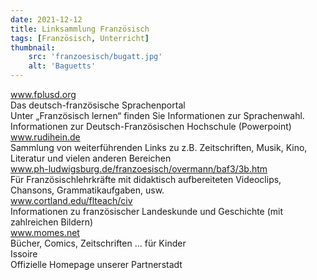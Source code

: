 ```yaml
---
date: 2021-12-12
title: Linksammlung Französisch
tags: [Französisch, Unterricht]
thumbnail: 
    src: 'franzoesisch/bugatt.jpg'
    alt: 'Baguetts'
---
```


www.fplusd.org<br>
Das deutsch-französische Sprachenportal<br>
Unter „Französisch lernen“ finden Sie Informationen zur Sprachenwahl.<br>
Informationen zur Deutsch-Französischen Hochschule (Powerpoint)<br>
www.rudihein.de<br>
Sammlung von weiterführenden Links zu z.B. Zeitschriften, Musik, Kino, Literatur und vielen anderen Bereichen<br>
www.ph-ludwigsburg.de/franzoesisch/overmann/baf3/3b.htm<br>
Für Französischlehrkräfte mit didaktisch aufbereiteten Videoclips, Chansons, Grammatikaufgaben, usw.<br>
www.cortland.edu/flteach/civ<br>
Informationen zu französischer Landeskunde und Geschichte (mit zahlreichen Bildern)<br>
www.momes.net<br>
Bücher, Comics, Zeitschriften ... für Kinder<br>
Issoire<br>
Offizielle Homepage unserer Partnerstadt<br>